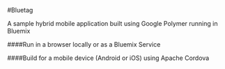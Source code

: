 #Bluetag

A sample hybrid mobile application built using Google Polymer running in Bluemix 

####Run in a browser locally or as a Bluemix Service

####Build for a mobile device (Android or iOS) using Apache Cordova
